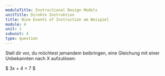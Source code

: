 ```yaml
---
moduleTitle: Instructional Design Models
unitTitle: Direkte Instruktion
title: Nine Events of Instruction am Beispiel
module: 4
unit: 1
subunit: 4
type: question
---
```


Stell dir vor, du möchtest jemandem beibringen, eine Gleichung mit einer Unbekannten nach X aufzulösen:

$
3x + 4 = 7
$

<orderquestion question="Ordne folgende Schritte der Reihenfolge der direkten Instruktion zu."></orderquestion>
